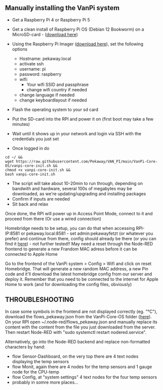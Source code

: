 ## Manually installing the VanPi system

- Get a Raspberry Pi 4 or Raspberry Pi 5
- Get a clean install of Raspberry Pi OS (Debian 12 Bookworm) on a MicroSD-card - ([download here](https://www.raspberrypi.com/software/operating-systems/))

 - Using the Raspberry Pi Imager ([download here](https://www.raspberrypi.com/software/)), set the following options
    - Hostname: pekaway.local
    - activate ssh
    - username: pi
    - password: raspberry
    - wifi:
        - Your wifi SSID and passphrase
        - change wifi country if needed
    - change language if needed
    - change keyboardlayout if needed

- Flash the operating system to your sd card


- Put the SD-card into the RPI and power it on (first boot may take a few minutes)
- Wait until it shows up in your network and login via SSH with the credentials you just set
- Once logged in do
```
cd ~/ &&
wget https://raw.githubusercontent.com/Pekaway/VAN_PI/main/VanPi-Core-OS/vanpi-core-init.sh &&
chmod +x vanpi-core-init.sh &&
bash vanpi-core-init.sh
```

- The script will take about 10-20min to run through, depending on bandwith and hardware, several 100s of megabytes may be downloaded, as we're updating/upgrading and installing packages
- Confirm if inputs are needed
- Sit back and relax

Once done, the RPI will power up in Access Point Mode, connect to it and proceed from there
(Or use a wired connection)

Homebridge needs to be setup, you can do that when accessing RPI-IP:8581 or pekaway.local:8581 - set admin:pekawayfetzt (or whatever you prefer) and continue from there, config should already be there (or you can find it [here](https://github.com/Pekaway/VAN_PI/blob/main/VanPi-Core-OS/homebridge/config.json)) - not further tested!!
May need a reset through the Node-RED frontend to generate a new Frandom MAC adress before it can be connected to Apple Home

Go to the frontend of the VanPi system > Config > Wifi and click on reset Homebridge. That will generate a new random MAC address, a new Pin code and it'll download the latest homebridge config from our server and deploy it. Remember that you need to be connected to the internet for Apple Home to work (and for downloading the config files, obviously)

## **THROUBLESHOOTING**

In case some symbols in the frontend are not displayed correctly (eg. "°C"), download the flows_pekaway.json from the VanPi-Core-OS folder ([here](https://github.com/Pekaway/VAN_PI/blob/main/VanPi-Core-OS/node-red/flows_pekaway.json)).
On your RPI open ~/.node-red/flows_pekaway.json and manually replace its content with the content from the file you just downloaded from the server. Then restart Node-RED with "sudo systemctl restart nodered.service".

Alternatively, go into the Node-RED backend and replace non-formatted characters by hand:
 - flow Sensor-Dashboard, on the very top there are 4 text nodes displaying the temp sensors
 - flow Monit, again there are 4 nodes for the temp sensors and 1 gauge node for the CPU-temp
 - flow Config, at "system settings" 4 text nodes for the four temp sensors
 - probably in somre more places...
